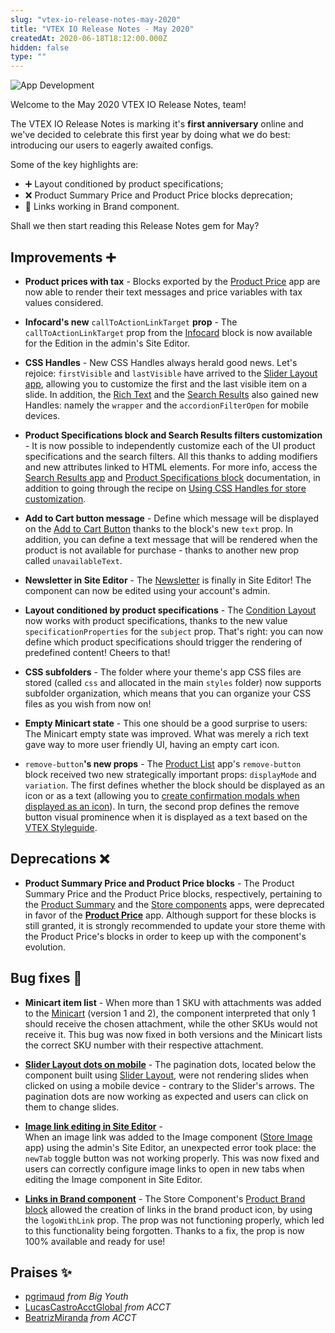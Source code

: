 ```yaml
---
slug: "vtex-io-release-notes-may-2020"
title: "VTEX IO Release Notes - May 2020"
createdAt: 2020-06-18T18:12:00.000Z
hidden: false
type: ""
---
```


![App Development](https://img.shields.io/badge/-App%20Development-blue)

Welcome to the May 2020 VTEX IO Release Notes, team!

The VTEX IO Release Notes is marking it's **first anniversary** online and we've decided to celebrate this first year by doing what we do best: introducing our users to eagerly awaited configs.  

Some of the key highlights are:

- ➕ Layout conditioned by product specifications;
- ❌ Product Summary Price and Product Price blocks deprecation;
- 🐛 Links working in Brand component.

Shall we then start reading this Release Notes gem for May?

## Improvements ➕

- **Product prices with tax** - Blocks exported by the [Product Price](https://vtex.io/docs/components/all/vtex.product-price) app are now able to render their text messages and price variables with tax values considered.

- **Infocard's new** `callToActionLinkTarget` **prop** - The `callToActionLinkTarget` prop from the [Infocard](https://vtex.io/docs/components/all/vtex.store-components/infocard/) block is now available for the Edition in the admin's Site Editor.

- **CSS Handles** - New CSS Handles always herald good news. Let's rejoice: `firstVisible` and `lastVisible`  have arrived  to the [Slider Layout app](https://vtex.io/docs/components/all/vtex.slider-layout), allowing you to customize the  first and the last visible item on a slide. In addition, the [Rich Text](https://vtex.io/docs/components/all/vtex.rich-text/) and the [Search Results](https://vtex.io/docs/components/all/vtex.search-result/) also gained new Handles: namely the `wrapper` and the `accordionFilterOpen` for mobile devices.

- **Product Specifications block and Search Results filters customization** - It is now possible to independently customize each of the UI product specifications and the search filters. All this thanks to adding modifiers and new attributes linked to HTML elements. For more info, access the  [Search Results app](https://vtex.io/docs/components/all/vtex.search-result/) and [Product Specifications block](https://vtex.io/docs/components/all/vtex.store-components/productspecifications/) documentation, in addition to going through the recipe on [Using CSS Handles for store customization](https://vtex.io/docs/recipes/style/using-css-handles-for-store-customization).

- **Add to Cart button message** - Define which message will be displayed on the [Add to Cart Button](https://vtex.io/docs/components/all/vtex.add-to-cart-button) thanks to the block's new `text` prop. In addition, you can define a text message that will be rendered when the product is not available for purchase - thanks to another new prop called  `unavailableText`.

- **Newsletter in Site Editor** - The [Newsletter](https://vtex.io/docs/components/all/vtex.store-components/newsletter/) is finally in Site Editor! The component can now be edited using your account's admin.

- **Layout conditioned by product specifications** - The [Condition Layout](https://vtex.io/docs/components/all/vtex.condition-layout) now works with product specifications, thanks to the new value `specificationProperties` for the `subject` prop. That's right: you can now define which product specifications should trigger the rendering of predefined content! Cheers to that!

- **CSS subfolders** - The folder where your theme's app CSS files are stored (called `css` and allocated in the main `styles` folder) now supports subfolder organization, which means that you can organize your CSS files as you wish from now on!

- **Empty Minicart state** - This one should be a good surprise to users: The Minicart empty state was improved. What was merely a rich text gave way to more user friendly UI, having an empty cart icon.

- `remove-button`**'s new props** - The [Product List](https://vtex.io/docs/components/content-blocks/vtex.product-list/) app's  `remove-button` block received two new strategically important props: `displayMode` and `variation`. The first defines whether the block should be displayed as an icon or as a text (allowing you to [create confirmation modals when displayed as an icon](https://vtex.io/docs/recipes/templates/creating-modals-using-icons/)). In turn, the second prop defines the remove button visual prominence when it is displayed as a text based on the [VTEX Styleguide](https://styleguide.vtex.com/#/Components/Forms/Button).

## Deprecations ❌

- **Product Summary Price and Product Price blocks** - The Product Summary Price and the Product Price blocks, respectively, pertaining to the [Product Summary](https://vtex.io/docs/components/all/vtex.product-summary) and the [Store components](https://vtex.io/docs/components/all/vtex.store-components) apps, were deprecated in favor of the [**Product Price**](https://vtex.io/docs/components/all/vtex.product-price/) app. Although support for these blocks is still granted, it is strongly recommended to update your store theme with the Product Price's blocks in order to keep up with the component's evolution.

## Bug fixes 🐛

- **Minicart item list** - When more than 1 SKU with attachments was added to the [Minicart](https://vtex.io/docs/components/all/vtex.minicart) (version 1 and 2), the component interpreted that only 1 should receive the chosen attachment, while the other SKUs would not receive it. This bug was now fixed in both versions and the Minicart lists the correct SKU number with their respective attachment.

- [**Slider Layout dots on mobile**](https://github.com/vtex-apps/slider-layout/pull/21) -  The pagination dots, located below the component built using [Slider Layout](https://vtex.io/docs/components/layout-blocks/vtex.slider-layout), were not rendering slides when clicked on using a mobile device - contrary to the Slider's arrows. The pagination dots are now working as expected and users can click on them to change slides.

- [**Image link editing in Site Editor**](https://github.com/vtex-apps/store-image/pull/15) -  
When an image link was added to the Image component ([Store Image](https://vtex.io/docs/components/all/vtex.store-image/) app) using the admin's Site Editor, an unexpected error took place: the `newTab` toggle button was not working properly. This was now fixed and users can correctly configure image links to open in new tabs when editing the Image component in Site Editor.

- [**Links in Brand component**](https://github.com/vtex-apps/store-components/pull/774) - The Store Component's [Product Brand block](https://vtex.io/docs/components/all/vtex.store-components/productbrand/) allowed the creation of links in the brand product icon, by using the `logoWithLink` prop. The prop was not functioning properly, which led to this functionality being forgotten. Thanks to a fix, the prop is now 100% available and ready for use!

## Praises ✨

- [pgrimaud](https://github.com/pgrimaud) *from Big Youth*
- [LucasCastroAcctGlobal](https://github.com/LucasCastroAcctGlobal) *from ACCT*
- [BeatrizMiranda](https://github.com/BeatrizMiranda) *from ACCT*
